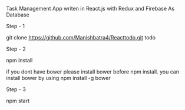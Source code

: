 Task Management App writen in React.js with Redux and Firebase As Database 

Step - 1

git clone https://github.com/Manishbatra4/Reacttodo.git todo

Step - 2

npm install

if you dont have bower please install bower before npm install. you can install bower by using npm install -g bower

Step - 3

npm start